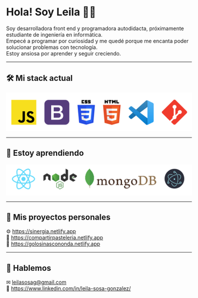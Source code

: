 # Hola! Soy Leila 👩‍💻

Soy desarrolladora front end y programadora autodidacta, próximamente estudiante de ingeniería en informática.  
Empecé a programar por curiosidad y me quedé porque me encanta poder solucionar problemas con tecnología.  
Estoy ansiosa por aprender y seguir creciendo.  

****

## 🛠 Mi stack actual
![Stack actual](https://github.com/leisosag/leisosag/blob/main/actual.png)

****

## 🌱 Estoy aprendiendo
![estoy aprendiendo](https://github.com/leisosag/leisosag/blob/main/aprendiendo.png)
****

## 🔭 Mis proyectos personales
⚙ https://sinergia.netlify.app  
🎂 https://compartirpasteleria.netlify.app  
🍭 https://golosinascononda.netlify.app

****

## 👋 Hablemos
✉ leilasosag@gmail.com  
🤝 https://www.linkedin.com/in/leila-sosa-gonzalez/
